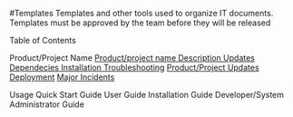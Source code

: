 #Templates
Templates and other tools used to organize  IT documents.
Templates must be approved by the team before they will be released

Table of Contents

Product/Project Name
  <a href="Product templateProduct template">
    Product/project name
    Description
    Updates
    Dependecies
    Installation
    Troubleshooting</a>
  <a href="https://wiki.digitalglobe.com/display/ISDECS/Product+Updates+Template">Product/Project Updates</a>
  <a href="https://wiki.digitalglobe.com/display/ISDECS/Deployment+Notice+Template">Deployment</a>
  <a href="https://wiki.digitalglobe.com/display/ISDECS/Major+Incident+Template">Major Incidents</a>
 
 Usage
      Quick Start Guide
      User Guide
      Installation Guide
      Developer/System Administrator Guide
